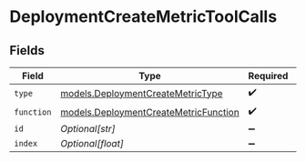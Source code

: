 # DeploymentCreateMetricToolCalls


## Fields

| Field                                                                                | Type                                                                                 | Required                                                                             | Description                                                                          |
| ------------------------------------------------------------------------------------ | ------------------------------------------------------------------------------------ | ------------------------------------------------------------------------------------ | ------------------------------------------------------------------------------------ |
| `type`                                                                               | [models.DeploymentCreateMetricType](../models/deploymentcreatemetrictype.md)         | :heavy_check_mark:                                                                   | N/A                                                                                  |
| `function`                                                                           | [models.DeploymentCreateMetricFunction](../models/deploymentcreatemetricfunction.md) | :heavy_check_mark:                                                                   | N/A                                                                                  |
| `id`                                                                                 | *Optional[str]*                                                                      | :heavy_minus_sign:                                                                   | N/A                                                                                  |
| `index`                                                                              | *Optional[float]*                                                                    | :heavy_minus_sign:                                                                   | N/A                                                                                  |